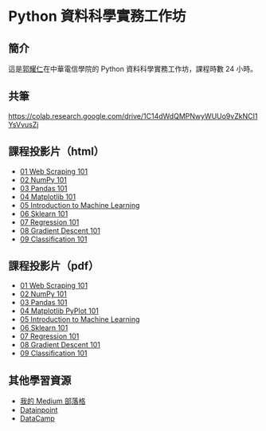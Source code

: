 # Python 資料科學實務工作坊

## 簡介

這是[郭耀仁](https://www.facebook.com/yaojen.kuo.1)在中華電信學院的 Python 資料科學實務工作坊，課程時數 24 小時。

<!--

## 課堂互動工具（Event Code:2873）

<https://www.sli.do/>

-->

## 共筆

<https://colab.research.google.com/drive/1C14dWdQMPNwyWUUo9vZkNCI1YsVvusZj>

## 課程投影片（html）

- [01 Web Scraping 101](https://yaojenkuo.io/python_4_ds/03-web-scraping-101.slides.html)
- [02 NumPy 101](https://yaojenkuo.io/python_4_ds/04-numpy-101.slides.html)
- [03 Pandas 101](https://yaojenkuo.io/python_4_ds/05-pandas-101.slides.html)
- [04 Matplotlib 101](https://yaojenkuo.io/python_4_ds/07-matplotlib-101.slides.html)
- [05 Introduction to Machine Learning](https://yaojenkuo.io/pyml-101/02-intro.slides.html)
- [06 Sklearn 101](https://yaojenkuo.io/pyml-101/03-sklearn-101.slides.html)
- [07 Regression 101](https://yaojenkuo.io/pyml-101/04-regression-101.slides.html)
- [08 Gradient Descent 101](https://yaojenkuo.io/pyml-101/05-gradient-descent.slides.html)
- [09 Classification 101](https://yaojenkuo.io/pyml-101/06-classification-101.slides.html)

## 課程投影片（pdf）

- [01 Web Scraping 101](https://yaojenkuo.io/python_4_ds/03-web-scraping-101.slides.html?print-pdf)
- [02 NumPy 101](https://yaojenkuo.io/python_4_ds/04-numpy-101.slides.html?print-pdf)
- [03 Pandas 101](https://yaojenkuo.io/python_4_ds/05-pandas-101.slides.html?print-pdf)
- [04 Matplotlib PyPlot 101](https://yaojenkuo.io/python_4_ds/07-matplotlib-101.slides.html?print-pdf)
- [05 Introduction to Machine Learning](https://yaojenkuo.io/pyml-101/02-intro.slides.html?print-pdf)
- [06 Sklearn 101](https://yaojenkuo.io/pyml-101/03-sklearn-101.slides.html?print-pdf)
- [07 Regression 101](https://yaojenkuo.io/pyml-101/04-regression-101.slides.html?print-pdf)
- [08 Gradient Descent 101](https://yaojenkuo.io/pyml-101/05-gradient-descent.slides.html?print-pdf)
- [09 Classification 101](https://yaojenkuo.io/pyml-101/06-classification-101.slides.html?print-pdf)

## 其他學習資源

- [我的 Medium 部落格](https://medium.com/datainpoint)
- [Datainpoint](https://www.datainpoint.com)
- [DataCamp](https://www.datacamp.com?tap_a=5644-dce66f&tap_s=194899-1fb421&utm_medium=affiliate&utm_source=tonykuo)